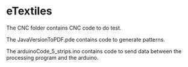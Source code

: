 # eTextiles
The CNC folder contains CNC code to do test.

The JavaVersionToPDF.pde contains code to generate patterns.

The arduinoCode_5_strips.ino contains code to send data between the processing program and the arduino.
